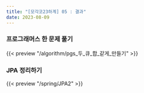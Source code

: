 ```yaml
---
title: "[모각코23하계] 05 : 결과"
date: 2023-08-09
---
```


### 프로그래머스 한 문제 풀기

{{< preview "/algorithm/pgs_두_큐_합_같게_만들기" >}}

### JPA 정리하기

{{< preview "/spring/JPA2" >}}
